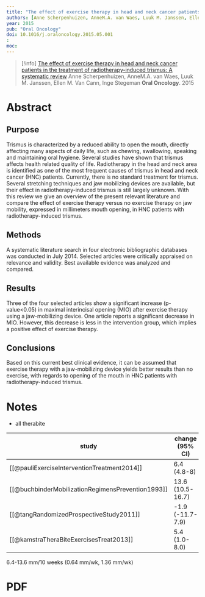 ```yaml
---
title: "The effect of exercise therapy in head and neck cancer patients in the treatment of radiotherapy-induced trismus: A systematic review"
authors: [Anne Scherpenhuizen, AnneM.A. van Waes, Luuk M. Janssen, Ellen M. Van Cann, Inge Stegeman]
year: 2015
pub: "Oral Oncology"
doi: 10.1016/j.oraloncology.2015.05.001
: 
moc: 
---
```

>[!info]
[The effect of exercise therapy in head and neck cancer patients in the treatment of radiotherapy-induced trismus: A systematic review](https://pubmed.ncbi.nlm.nih.gov/26058916/)
Anne Scherpenhuizen, AnneM.A. van Waes, Luuk M. Janssen, Ellen M. Van Cann, Inge Stegeman
**Oral Oncology**. 2015

# Abstract
## Purpose
Trismus is characterized by a reduced ability to open the mouth, directly affecting many aspects of daily life, such as chewing, swallowing, speaking and maintaining oral hygiene. Several studies have shown that trismus affects health related quality of life. Radiotherapy in the head and neck area is identified as one of the most frequent causes of trismus in head and neck cancer (HNC) patients. Currently, there is no standard treatment for trismus. Several stretching techniques and jaw mobilizing devices are available, but their effect in radiotherapy-induced trismus is still largely unknown. With this review we give an overview of the present relevant literature and compare the effect of exercise therapy versus no exercise therapy on jaw mobility, expressed in millimeters mouth opening, in HNC patients with radiotherapy-induced trismus.

## Methods
A systematic literature search in four electronic bibliographic databases was conducted in July 2014. Selected articles were critically appraised on relevance and validity. Best available evidence was analyzed and compared.

## Results
Three of the four selected articles show a significant increase (p-value<0.05) in maximal interincisal opening (MIO) after exercise therapy using a jaw-mobilizing device. One article reports a significant decrease in MIO. However, this decrease is less in the intervention group, which implies a positive effect of exercise therapy.

## Conclusions
Based on this current best clinical evidence, it can be assumed that exercise therapy with a jaw-mobilizing device yields better results than no exercise, with regards to opening of the mouth in HNC patients with radiotherapy-induced trismus.

# Notes
- all therabite

| study                                             | change (95% CI)  | treatment duration |
| ------------------------------------------------- | ---------------- | ------------------ |
| [[@pauliExerciseInterventionTreatment2014]]       | 6.4 (4.8-8)      | 10                 |
| [[@buchbinderMobilizationRegimensPrevention1993]] | 13.6 (10.5-16.7) | 10                 |
| [[@tangRandomizedProspectiveStudy2011]]           | -1.9 (-11.7-7.9) | 12                 |
| [[@kamstraTheraBiteExercisesTreat2013]]           | 5.4 (1.0-8.0)    | NA                 |

6.4-13.6 mm/10 weeks (0.64 mm/wk, 1.36 mm/wk)

# PDF